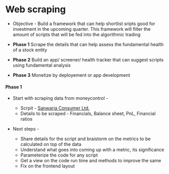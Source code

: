 # Web scraping

- Objective - Build a framework that can help shortlist sripts good for investment in the upcoming quarter. This framework will filter the amount of scripts that will be fed into the algorithmic trading

- **Phase 1** Scrape the details that can help assess the fundamental health of a stock entity
- **Phase 2** Build an app/ screener/ health tracker that can suggest scripts using fundamental analysis
- **Phase 3** Monetize by deployement or app development

#### Phase 1

- Start with scraping data from moneycontrol - 
  - Scrpit - [Sanwaria Consumer Ltd.](http://www.moneycontrol.com/india/stockpricequote/edible-oils-solvent-extraction/sanwariaconsumer/SAO)
  - Details to be scraped - Financials, Balance sheet, PnL, Financial ratios
  
- Next steps - 
  - Share details for the script and braistorm on the metrics to be calculated on top of the data
  - Understand what goes into coming up with a metric, its significance
  - Parameterize the code for any script
  - Get a view on the code run time and methods to improve the same
  - Fix on the frontend layout
